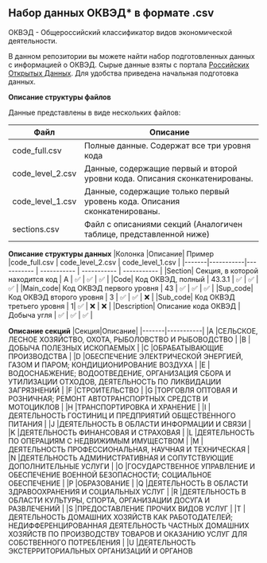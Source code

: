 ## Набор данных ОКВЭД* в формате .csv
ОКВЭД - Общероссийский классификатор видов экономической деятельности.

В данном репозитории вы можете найти набор подготовленных данных с информацией о ОКВЭД. Сырые данные взяты с портала [Российских Открытых Данных](https://data.gov.ru/opendata/7710349494-okved). Для удобства приведена начальная подготовка данных.

**Описание структуры файлов**

Данные представлены в виде нескольких файлов:

|Файл |Описание|
|-------|-----------|
|code_full.csv | Полные данные. Содержат все три уровня кода |
|code_level_2.csv | Данные, содержащие первый и второй уровни кода. Описания сконкатенированы. |
|code_level_1.csv | Данные, содержащие только первый уровень кода. Описания сконкатенированы. |
|sections.csv | Файл с описаниями секций (Аналогичен таблице, представленной ниже) |

**Описание структуры данных**
|Колонка |Описание| Пример |code_full.csv | code_level_2.csv | code_level_1.csv |
|-------|-----------|----------- | ----------- | ----------- | ----------- |
|Section| Секция, в которой находится код | A | :white_check_mark: | :white_check_mark: | :white_check_mark: |
|Code| Код ОКВЭД, полный | 43.3.1 | :white_check_mark: | :white_check_mark: | :white_check_mark: |
|Main_code| Код ОКВЭД первого уровня | 43 | :white_check_mark: | :white_check_mark: | :white_check_mark: |
|Sup_code| Код ОКВЭД второго уровня | 3 | :white_check_mark: | :white_check_mark: | :x: |
|Sub_code| Код ОКВЭД третьего уровня | 1| :white_check_mark: | :x: | :x: |
|Description| Описание кода ОКВЭД | Добыча угля | :white_check_mark: | :white_check_mark: | :white_check_mark: |

**Описание секций**
|Секция|Описание|
|-------|-----------|
|A      |СЕЛЬСКОЕ, ЛЕСНОЕ ХОЗЯЙСТВО, ОХОТА, РЫБОЛОВСТВО И РЫБОВОДСТВО                                                                                                                                                                                                                                                                                                                                                                                                                                                        |
|B      |ДОБЫЧА ПОЛЕЗНЫХ ИСКОПАЕМЫХ                                                                                                                                                                                                                                                                                                                                                                                                                                                                                          |
|C      |ОБРАБАТЫВАЮЩИЕ ПРОИЗВОДСТВА                                                                                                                                                                                                                                                                                                                                                                                                                                                                                         |
|D      |ОБЕСПЕЧЕНИЕ ЭЛЕКТРИЧЕСКОЙ ЭНЕРГИЕЙ, ГАЗОМ И ПАРОМ; КОНДИЦИОНИРОВАНИЕ ВОЗДУХА                                                                                                                                                                                                                                                                                                                                                                                                                                        |
|E      |ВОДОСНАБЖЕНИЕ; ВОДООТВЕДЕНИЕ, ОРГАНИЗАЦИЯ СБОРА И УТИЛИЗАЦИИ ОТХОДОВ, ДЕЯТЕЛЬНОСТЬ ПО ЛИКВИДАЦИИ ЗАГРЯЗНЕНИЙ                                                                                                                                                                                                                                                                                                                                                                                                        |
|F      |СТРОИТЕЛЬСТВО                                                                                                                                                                                                                                                                                                                                                                                                                                                                                                       |
|G      |ТОРГОВЛЯ ОПТОВАЯ И РОЗНИЧНАЯ; РЕМОНТ АВТОТРАНСПОРТНЫХ СРЕДСТВ И МОТОЦИКЛОВ                                                                                                                                                                                                                                                                                                                                                                                                                                          |
|H      |ТРАНСПОРТИРОВКА И ХРАНЕНИЕ                                                                                                                                                                                                                                                                                                                                                                                                                                                                                          |
|I      |ДЕЯТЕЛЬНОСТЬ ГОСТИНИЦ И ПРЕДПРИЯТИЙ ОБЩЕСТВЕННОГО ПИТАНИЯ                                                                                                                                                                                                                                                                                                                                                                                                                                                           |
|J      |ДЕЯТЕЛЬНОСТЬ В ОБЛАСТИ ИНФОРМАЦИИ И СВЯЗИ                                                                                                                                                                                                                                                                                                                                                                                                                                                                           |
|K      |ДЕЯТЕЛЬНОСТЬ ФИНАНСОВАЯ И СТРАХОВАЯ                                                                                                                                                                                                                                                                                                                                                                                                                                                                                 |
|L      |ДЕЯТЕЛЬНОСТЬ ПО ОПЕРАЦИЯМ С НЕДВИЖИМЫМ ИМУЩЕСТВОМ                                                                                                                                                                                                                                                                                                                                                                                                                                                                   |
|M      |ДЕЯТЕЛЬНОСТЬ ПРОФЕССИОНАЛЬНАЯ, НАУЧНАЯ И ТЕХНИЧЕСКАЯ                                                                                                                                                                                                                                                                                                                                                                                                                                                                |
|N      |ДЕЯТЕЛЬНОСТЬ АДМИНИСТРАТИВНАЯ И СОПУТСТВУЮЩИЕ ДОПОЛНИТЕЛЬНЫЕ УСЛУГИ                                                                                                                                                                                                                                                                                                                                                                                                                                                 |
|O      |ГОСУДАРСТВЕННОЕ УПРАВЛЕНИЕ И ОБЕСПЕЧЕНИЕ ВОЕННОЙ БЕЗОПАСНОСТИ; СОЦИАЛЬНОЕ ОБЕСПЕЧЕНИЕ                                                                                                                                                                                                                                                                                                                                                                                                                               |
|P      |ОБРАЗОВАНИЕ                                                                                                                                                                                                                                                                                                                                                                                                                                                                                                         |
|Q      |ДЕЯТЕЛЬНОСТЬ В ОБЛАСТИ ЗДРАВООХРАНЕНИЯ И СОЦИАЛЬНЫХ УСЛУГ                                                                                                                                                                                                                                                                                                                                                                                                                                                           |
|R      |ДЕЯТЕЛЬНОСТЬ В ОБЛАСТИ КУЛЬТУРЫ, СПОРТА, ОРГАНИЗАЦИИ ДОСУГА И РАЗВЛЕЧЕНИЙ                                                                                                                                                                                                                                                                                                                                                                                                                                           |
|S      |ПРЕДОСТАВЛЕНИЕ ПРОЧИХ ВИДОВ УСЛУГ                                                                                                                                                                                                                                                                                                                                                                                                                                                                                   |
|T      |ДЕЯТЕЛЬНОСТЬ ДОМАШНИХ ХОЗЯЙСТВ КАК РАБОТОДАТЕЛЕЙ; НЕДИФФЕРЕНЦИРОВАННАЯ ДЕЯТЕЛЬНОСТЬ ЧАСТНЫХ ДОМАШНИХ ХОЗЯЙСТВ ПО ПРОИЗВОДСТВУ ТОВАРОВ И ОКАЗАНИЮ УСЛУГ ДЛЯ СОБСТВЕННОГО ПОТРЕБЛЕНИЯ                                                                                                                                                                                                                                                                                                                                 |
|U      |ДЕЯТЕЛЬНОСТЬ ЭКСТЕРРИТОРИАЛЬНЫХ ОРГАНИЗАЦИЙ И ОРГАНОВ
